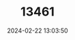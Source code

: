 ---
title: "13461"
category: "Microtus bavaricus"
draft: false
date: 2024-02-22 13:03:50
languages:
  English: ["Bavarian Vole", "Bavarian Pine Vole"]
  French: ["Campagnol souterrain de Bavarie"]
---